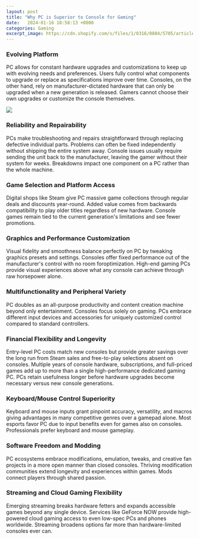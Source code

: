 ```yaml
---
layout: post
title: "Why PC is Superior to Console for Gaming"
date:   2024-01-16 18:58:13 +0000
categories: Gaming
excerpt_image: https://cdn.shopify.com/s/files/1/0316/0804/5705/articles/PC_vs_Console_which_should_win_1200x1200.png?v=1674077952
---
```


### Evolving Platform
PC allows for constant hardware upgrades and customizations to keep up with evolving needs and preferences. Users fully control what components to upgrade or replace as specifications improve over time. Consoles, on the other hand, rely on manufacturer-dictated hardware that can only be upgraded when a new generation is released. Gamers cannot choose their own upgrades or customize the console themselves.

![](https://cdn.shopify.com/s/files/1/0316/0804/5705/articles/PC_vs_Console_which_should_win_1200x1200.png?v=1674077952)
### Reliability and Repairability  
PCs make troubleshooting and repairs straightforward through replacing defective individual parts. Problems can often be fixed independently without shipping the entire system away. Console issues usually require sending the unit back to the manufacturer, leaving the gamer without their system for weeks. Breakdowns impact one component on a PC rather than the whole machine.
### Game Selection and Platform Access
Digital shops like Steam give PC massive game collections through regular deals and discounts year-round. Added value comes from backwards compatibility to play older titles regardless of new hardware. Console games remain tied to the current generation's limitations and see fewer promotions.
### Graphics and Performance Customization
Visual fidelity and smoothness balance perfectly on PC by tweaking graphics presets and settings. Consoles offer fixed performance out of the manufacturer's control with no room foroptimization. High-end gaming PCs provide visual experiences above what any console can achieve through raw horsepower alone.
### Multifunctionality and Peripheral Variety
PC doubles as an all-purpose productivity and content creation machine beyond only entertainment. Consoles focus solely on gaming. PCs embrace different input devices and accessories for uniquely customized control compared to standard controllers.
### Financial Flexibility and Longevity  
Entry-level PC costs match new consoles but provide greater savings over the long run from Steam sales and free-to-play selections absent on consoles. Multiple years of console hardware, subscriptions, and full-priced games add up to more than a single high-performance dedicated gaming PC. PCs retain usefulness longer before hardware upgrades become necessary versus new console generations.
### Keyboard/Mouse Control Superiority
Keyboard and mouse inputs grant pinpoint accuracy, versatility, and macros giving advantages in many competitive genres over a gamepad alone. Most esports favor PC due to input benefits even for games also on consoles. Professionals prefer keyboard and mouse gameplay.
### Software Freedom and Modding
PC ecosystems embrace modifications, emulation, tweaks, and creative fan projects in a more open manner than closed consoles. Thriving modification communities extend longevity and experiences within games. Mods connect players through shared passion. 
### Streaming and Cloud Gaming Flexibility  
Emerging streaming breaks hardware fetters and expands accessible games beyond any single device. Services like GeForce NOW provide high-powered cloud gaming access to even low-spec PCs and phones worldwide. Streaming broadens options far more than hardware-limited consoles ever can.